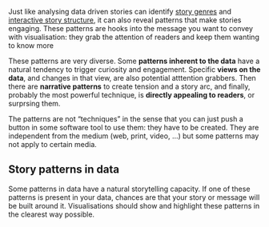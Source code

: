 Just like analysing data driven stories can identify <span class='internal-link'>[story genres](tag/narrative-visualisation-genres)</span> and <span class='internal-link'>[interactive story structure](tag/interactive-story-structures)</span>, it can also reveal patterns that make stories engaging. These patterns are hooks into the message you want to convey with visualisation: they grab the attention of readers and keep them wanting to know more

These patterns are very diverse. Some **patterns inherent to the data** have a natural tendency to trigger curiosity and engagement. Specific **views on the data**, and changes in that view, are also potential atttention grabbers. Then there are **narrative patterns** to create tension and a story arc, and finally, probably the most powerful technique, is **directly appealing to readers**, or surprsing them.

The patterns are not “techniques” in the sense that you can just push a button in some software tool to use them: they have to be created. They are independent from the medium (web, print, video, ...) but some patterns may not apply to certain media.

## Story patterns in data

Some patterns in data have a natural storytelling capacity. If one of these patterns is present in your data, chances are that your story or message will be built around it. Visualisations should show and highlight these patterns in the clearest way possible.